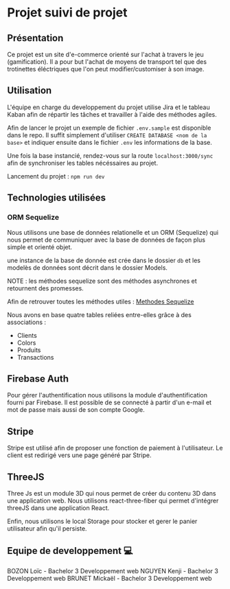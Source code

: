 # Projet suivi de projet

## Présentation

Ce projet est un site d'e-commerce orienté sur l'achat à travers le jeu (gamification). Il a pour but l'achat de moyens de transport tel que des trotinettes éléctriques que l'on peut modifier/customiser à son image.

## Utilisation

L'équipe en charge du developpement du projet utilise Jira et le tableau Kaban afin de répartir les tâches et travailler à l'aide des méthodes agiles.

Afin de lancer le projet un exemple de fichier `.env.sample` est disponible dans le repo. Il suffit simplement d'utiliser `CREATE DATABASE <nom de la base>` et indiquer ensuite dans le fichier `.env` les informations de la base.

Une fois la base instancié, rendez-vous sur la route `localhost:3000/sync` afin de synchroniser les tables nécéssaires au projet.

Lancement du projet : `npm run dev`

## Technologies utilisées

### ORM Sequelize

Nous utilisons une base de données relationelle et un ORM (Sequelize) qui nous permet de communiquer avec la base de données de façon plus simple et orienté objet. 

une instance de la base de donnée est crée dans le dossier `db` et les modelès de données sont décrit dans le dossier Models.

NOTE : les méthodes sequelize sont des méthodes asynchrones et retournent des promesses.

Afin de retrouver toutes les méthodes utiles :
[Methodes Sequelize](https://dev.to/projectescape/the-comprehensive-sequelize-cheatsheet-3m1m)

Nous avons en base quatre tables reliées entre-elles grâce à des associations :
- Clients
- Colors
- Produits
- Transactions

## Firebase Auth

Pour gérer l'authentification nous utilisons la module d'authentification fourni par Firebase. Il est possible de se connecté à partir d'un e-mail et mot de passe mais aussi de son compte Google.

## Stripe

Stripe est utilisé afin de proposer une fonction de paiement à l'utilisateur. Le client est redirigé vers une page généré par Stripe.

## ThreeJS

Three Js est un module 3D qui nous permet de créer du contenu 3D dans une application web. Nous utilisons react-three-fiber qui permet d'intégrer threeJS dans une application React.

Enfin, nous utilisons le local Storage pour stocker et gerer le panier utilisateur afin qu'il persiste.

## Equipe de developpement 💻

BOZON Loïc - Bachelor 3 Developpement web 
NGUYEN Kenji - Bachelor 3 Developpement web
BRUNET Mickaël - Bachelor 3 Developpement web



